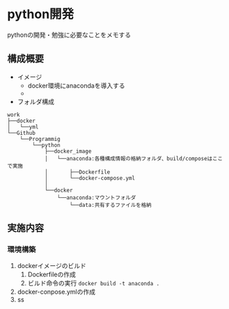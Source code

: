 # python開発

pythonの開発・勉強に必要なことをメモする

## 構成概要

- イメージ
  - docker環境にanacondaを導入する
  - 
- フォルダ構成

``` dir
work
├──docker
│   └──yml
└──Github
    └──Programmig
        └──python
            ├──docker_image
            │   └──anaconda:各種構成情報の格納フォルダ、build/composeはここで実施
            │       ├──Dockerfile
            │       └──docker-compose.yml
            │   
            └──docker
                └──anaconda:マウントフォルダ
                    └──data:共有するファイルを格納
```

## 実施内容

### 環境構築

1. dockerイメージのビルド
   1. Dockerfileの作成
   2. ビルド命令の実行
      `docker build -t anaconda .`
2. docker-conpose.ymlの作成
3. ss